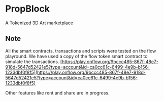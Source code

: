 # PropBlock
A Tokenized 3D Art marketplace

## Note
All the smart contracts, transactions and scripts were tested on the flow playround. We have used a copy of the flow token smart contract to simulate the transactions.
[https://play.onflow.org/9bccc485-867f-48e7-918d-5647d52421e5?type=account&id=ca0cc61c-6499-4e9b-b156-1233dbf0f8f5](https://play.onflow.org/9bccc485-867f-48e7-918d-5647d52421e5?type=account&id=ca0cc61c-6499-4e9b-b156-1233dbf0f8f5)

Other features like rent and share are in progress. 

